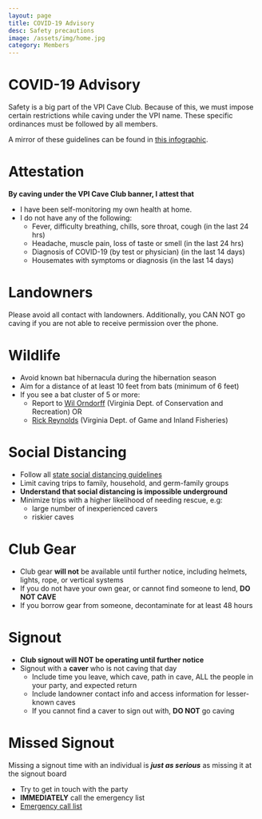 ```yaml
---
layout: page
title: COVID-19 Advisory
desc: Safety precautions
image: /assets/img/home.jpg
category: Members
---
```


# COVID-19 Advisory

Safety is a big part of the VPI Cave Club. Because of this, we must impose certain restrictions while caving under the VPI name. These specific ordinances must be followed by all members.

A mirror of these guidelines can be found in [this infographic](https://bit.ly/VPICOVIDGUIDE).

# Attestation

**By caving under the VPI Cave Club banner, I attest that**
* I have been self-monitoring my own health at home.
* I do not have any of the following:
    * Fever, difficulty breathing, chills, sore throat, cough (in the last 24 hrs)
    * Headache, muscle pain, loss of taste or smell (in the last 24 hrs)
    * Diagnosis of COVID-19 (by test or physician) (in the last 14 days)
    * Housemates with symptoms or diagnosis (in the last 14 days)

# Landowners

Please avoid all contact with landowners. Additionally, you CAN NOT go caving if you are not able to receive permission over the phone.

# Wildlife

* Avoid known bat hibernacula during the hibernation season
* Aim for a distance of at least 10 feet from bats (minimum of 6 feet)
* If you see a bat cluster of 5 or more:
    * Report to [Wil Orndorff](mailto:dyetracer@gmail.com) (Virginia Dept. of Conservation and Recreation) OR
    * [Rick Reynolds](Rick.Reynolds@dgif.virginia.gov) (Virginia Dept. of Game and Inland Fisheries)

# Social Distancing

* Follow all [state social distancing guidelines](https://www.vdh.virginia.gov/coronavirus/what-is-social-distancing-and-how-can-i-do-my-part-to-slow-the-spread-of-covid-19/)
* Limit caving trips to family, household, and germ-family groups
* **Understand that social distancing is impossible underground**
* Minimize trips with a higher likelihood of needing rescue, e.g:
    * large number of inexperienced cavers
    * riskier caves

# Club Gear

* Club gear **will not** be available until further notice, including helmets, lights, rope, or vertical systems
* If you do not have your own gear, or cannot find someone to lend, **DO NOT CAVE**
* If you borrow gear from someone, decontaminate for at least 48 hours

# Signout

* **Club signout will NOT be operating until further notice**
* Signout with a **caver** who is not caving that day
    * Include time you leave, which cave, path in cave, ALL the people in your party, and expected return
    * Include landowner contact info and access information for lesser-known caves
    * If you cannot find a caver to sign out with, **DO NOT** go caving

# Missed Signout

Missing a signout time with an individual is ***just as serious*** as missing it at the signout board

* Try to get in touch with the party
* **IMMEDIATELY** call the emergency list
* [Emergency call list](https://bit.ly/VPICAVERESCUE)